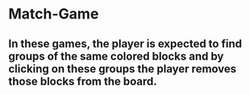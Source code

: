 # Match-Game

## In these games, the player is expected to find groups of the same colored blocks and by clicking on these groups the player removes those blocks from the board. 

